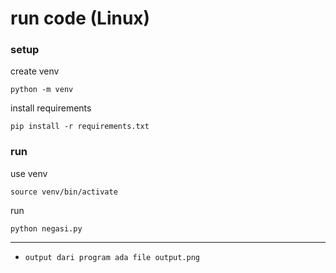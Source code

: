 # run code (Linux)
### setup

create venv
```
python -m venv
```

install requirements
```
pip install -r requirements.txt
```

### run

use venv
```
source venv/bin/activate
```

run
```
python negasi.py
```

---

- `output dari program ada file output.png`
